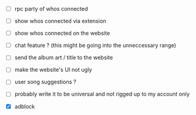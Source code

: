 - [ ] rpc party of whos connected
- [ ] show whos connected via extension
- [ ] show whos connected on the website
- [ ] chat feature ? (this might be going into the unneccessary range)
- [ ] send the album art / title to the website
- [ ] make the website's UI not ugly
- [ ] user song suggestions ?
- [ ] probably write it to be universal and not rigged up to my account only

- [x] adblock